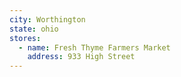 ```yaml
---
city: Worthington
state: ohio
stores:
  - name: Fresh Thyme Farmers Market
    address: 933 High Street
---
```

